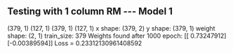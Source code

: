 Testing with 1 column RM --- Model 1
-------------------------------------
(379, 1)
(127, 1)
(379, 1)
(127, 1)
x shape:  (379, 2)
y shape:  (379, 1)
weight shape:  (2, 1)
train_size:  379
Weights found after 1000 epoch:
  [[ 0.73247912]
 [-0.00389594]]
Loss =  0.23312130961408592
